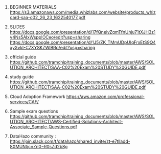 1. BEGINNER MATERIALS
https://s3.amazonaws.com/media.whizlabs.com/website/products_whizcard-saa-c02_26_23_1622540177.pdf


3. SLIDES   
      https://docs.google.com/presentation/d/17fQneivZqmTfnUhju71tXJH3z1v4Ns5AIxWsppIOCeo/edit?usp=sharing
      https://docs.google.com/presentation/d/1J5rZK_TMmUDpUIqFrxEtS9Q4xyXvkI-C7XYSKZWlBRo/edit?usp=sharing
      
3. official guide https://github.com/tramchip/training_documents/blob/master/AWS/SOLUTION_ARCHITECT/SAA-C02%20Exam%20STUDY%20GUIDE.pdf
4. study guide https://github.com/tramchip/training_documents/blob/master/AWS/SOLUTION_ARCHITECT/SAA-C02%20Exam%20STUDY%20GUIDE.pdf
5. Cloud Adoption Framework https://aws.amazon.com/professional-services/CAF/
6. Sample exam questions https://github.com/tramchip/training_documents/blob/master/AWS/SOLUTION_ARCHITECT/AWS-Certified-Solutions-Architect-Associate_Sample-Questions.pdf
7. DataHazo community : https://join.slack.com/t/datahazo/shared_invite/zt-e7tlladd-8XMUNtjcnZn0~R0sZd2b8g
